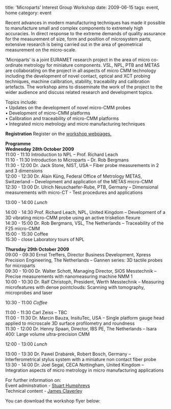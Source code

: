 title: 'Microparts’ Interest Group Workshop
date: 2009-06-15 
tags: event, home
category: event

Recent advances in modern manufacturing techniques has made it possible to manufacture small and complex components to extremely high accuracies. In direct response to the extreme demands of quality assurance for the measurement of size, form and position of microsystem parts, extensive research is being carried out in the area of geometrical measurement on the micro-scale.
<!--break-->
‘Microparts’ is a joint EURAMET research project in the area of micro co-ordinate metrology for miniature components. VSL, NPL, PTB and METAS are collaborating on the project in all aspects of micro CMM technology including the development of novel contact, optical and XCT probing techniques, machine calibration, stability, traceability and calibration artefacts. The workshop aims to disseminate the work of the project to the wider audience and discuss related research and development topics.  

Topics include:  
• Updates on the development of novel micro-CMM probes  
• Development of micro-CMM platforms  
• Calibration and traceability of micro-CMM platforms  
• Integrated micro metrology and micro manufacturing techniques  

**Registration**
Register on the [workshop webpages.](http://www.npl.co.uk/events/microparts-interest-group-workshop)

**Programme**  
**Wednesday 28th October 2009**  
11:00 - 11:10 Introduction to NPL – Prof. Richard Leach  
11:10 - 11:30 Introduction to Microparts – Dr. Rob Bergmans  
11:30 - 12:00 Dr. Jack Stone, NIST, USA – Fiber probe measurements in 2 and 3 dimensions  
12:00 - 12:30 Dr. Alain Küng, Federal Office of Metrology METAS, Switzerland – Development and application of the METAS micro-CMM  
12:30 - 13:00 Dr. Ulrich Neuschaefer-Rube, PTB, Germany – Dimensional measurements with micro-CT -
Test procedures and applications  

13:00 - 14:00 *Lunch*  

14:00 - 14:30 Prof. Richard Leach, NPL, United Kingdom – Development of a 3D vibrating micro-CMM probe using an active triskelion flexure  
14:30 - 15:00 Dr. Rob Bergmans, VSL, The Netherlands – Traceability of the F25 micro-CMM  
15:00 - 15:30 Coffee  
15:30 - close Laboratory tours of NPL

**Thursday 29th October 2009**  
09:00 - 09:30 Ernst Treffers, Director Business Development, Xpress Precision Engineering, The Netherlands – Gannen series: 3D tactile probes for microparts  
09:30 - 10:00 Dr. Walter Schott, Managing Director, SIOS Messtechnik – Precise measurements with nanomeasuring machine NMM 1  
10:00 - 10:30 Dr. Ralf Christoph, President, Werth Messtechnik – Measuring microfeatures with dense pointclouds: Scanning with tomography, microprobes and laser  

10:30 - 11:00 *Coffee*  

11:00 - 11:30 Carl Zeiss – TBC  
11:00 - 11:30 Dr. Marcin Bauza, InsituTec, USA – Single platform gauge head applied to microscale 3D surface profilometry and roundness  
11:30 - 12:00 Dr. Henny Spaan, Director, IBS PE, The Netherlands – Isara 400: Large volume ultra-precision CMM
  
12:00 - 13:00 *Lunch*

13:00 - 13:30 Dr. Pawel Drabarek, Robert Bosch, Germany – Interferometrical stylus system with a miniature non contact fiber probe  
13:30 - 14:00 Dr. Joel Segal, CECA Nottingham, United Kingdom – Integration aspects of micro metrology in micro manufacturing applications  

For further information on:  
Event adminstration - [Stuart Humphreys](mailto:stuart.humphreys@npl.co.uk)  
Technical content - [James Claverley](mailto:james.claverley@npl.co.uk)

You can download the workshop flyer below: